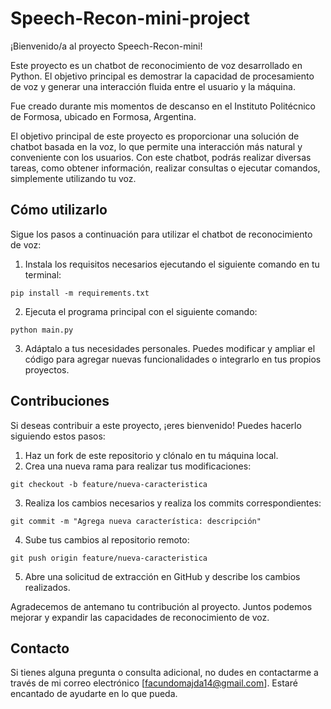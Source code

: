 # Speech-Recon-mini-project

¡Bienvenido/a al proyecto Speech-Recon-mini!

Este proyecto es un chatbot de reconocimiento de voz desarrollado en Python. El objetivo principal es demostrar la capacidad de procesamiento de voz y generar una interacción fluida entre el usuario y la máquina.

Fue creado durante mis momentos de descanso en el Instituto Politécnico de Formosa, ubicado en Formosa, Argentina.

El objetivo principal de este proyecto es proporcionar una solución de chatbot basada en la voz, lo que permite una interacción más natural y conveniente con los usuarios. Con este chatbot, podrás realizar diversas tareas, como obtener información, realizar consultas o ejecutar comandos, simplemente utilizando tu voz.

## Cómo utilizarlo

Sigue los pasos a continuación para utilizar el chatbot de reconocimiento de voz:

1. Instala los requisitos necesarios ejecutando el siguiente comando en tu terminal:

```
pip install -m requirements.txt
```

2. Ejecuta el programa principal con el siguiente comando:

```
python main.py
```

3. Adáptalo a tus necesidades personales. Puedes modificar y ampliar el código para agregar nuevas funcionalidades o integrarlo en tus propios proyectos.

## Contribuciones

Si deseas contribuir a este proyecto, ¡eres bienvenido! Puedes hacerlo siguiendo estos pasos:

1. Haz un fork de este repositorio y clónalo en tu máquina local.
2. Crea una nueva rama para realizar tus modificaciones:

```
git checkout -b feature/nueva-caracteristica
```

3. Realiza los cambios necesarios y realiza los commits correspondientes:

```
git commit -m "Agrega nueva característica: descripción"
```

4. Sube tus cambios al repositorio remoto:

```
git push origin feature/nueva-caracteristica
```

5. Abre una solicitud de extracción en GitHub y describe los cambios realizados.

Agradecemos de antemano tu contribución al proyecto. Juntos podemos mejorar y expandir las capacidades de reconocimiento de voz.

## Contacto

Si tienes alguna pregunta o consulta adicional, no dudes en contactarme a través de mi correo electrónico [facundomajda14@gmail.com]. Estaré encantado de ayudarte en lo que pueda.
